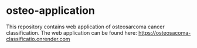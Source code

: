 # osteo-application
This repository contains web application of osteosarcoma cancer classification.
The web application can be found here: https://osteosacoma-classificatio.onrender.com
